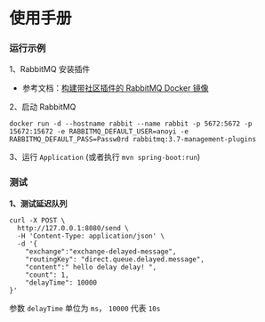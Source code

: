 # 使用手册

### 运行示例

1、RabbitMQ 安装插件

- 参考文档：[构建带社区插件的 RabbitMQ Docker 镜像](https://www.jianshu.com/p/743ff70f6413)

2、启动 RabbitMQ

```
docker run -d --hostname rabbit --name rabbit -p 5672:5672 -p 15672:15672 -e RABBITMQ_DEFAULT_USER=anoyi -e RABBITMQ_DEFAULT_PASS=Passw0rd rabbitmq:3.7-management-plugins
```

3、运行 `Application` (或者执行 `mvn spring-boot:run`)


### 测试

**1、测试延迟队列**

```
curl -X POST \
  http://127.0.0.1:8080/send \
  -H 'Content-Type: application/json' \
  -d '{
	"exchange":"exchange-delayed-message",
	"routingKey": "direct.queue.delayed.message",
	"content":" hello delay delay! ",
	"count": 1,
	"delayTime": 10000
}'
```

参数 `delayTime` 单位为 `ms`， `10000` 代表 `10s`
